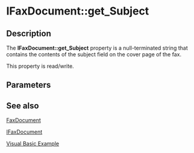 # IFaxDocument::get_Subject

## Description

The **IFaxDocument::get_Subject** property is a null-terminated string that contains the contents of the subject field on the cover page of the fax.

This property is read/write.

## Parameters

## See also

[FaxDocument](https://learn.microsoft.com/previous-versions/windows/desktop/fax/-mfax-faxdocument)

[IFaxDocument](https://learn.microsoft.com/previous-versions/windows/desktop/api/faxcomex/nn-faxcomex-ifaxdocument)

[Visual Basic Example](https://learn.microsoft.com/previous-versions/windows/desktop/fax/-mfax-sending-a-fax)